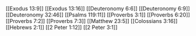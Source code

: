 [[Exodus 13:9]]
[[Exodus 13:16]]
[[Deuteronomy 6:6]]
[[Deuteronomy 6:9]]
[[Deuteronomy 32:46]]
[[Psalms 119:11]]
[[Proverbs 3:1]]
[[Proverbs 6:20]]
[[Proverbs 7:2]]
[[Proverbs 7:3]]
[[Matthew 23:5]]
[[Colossians 3:16]]
[[Hebrews 2:1]]
[[2 Peter 1:12]]
[[2 Peter 3:1]]
